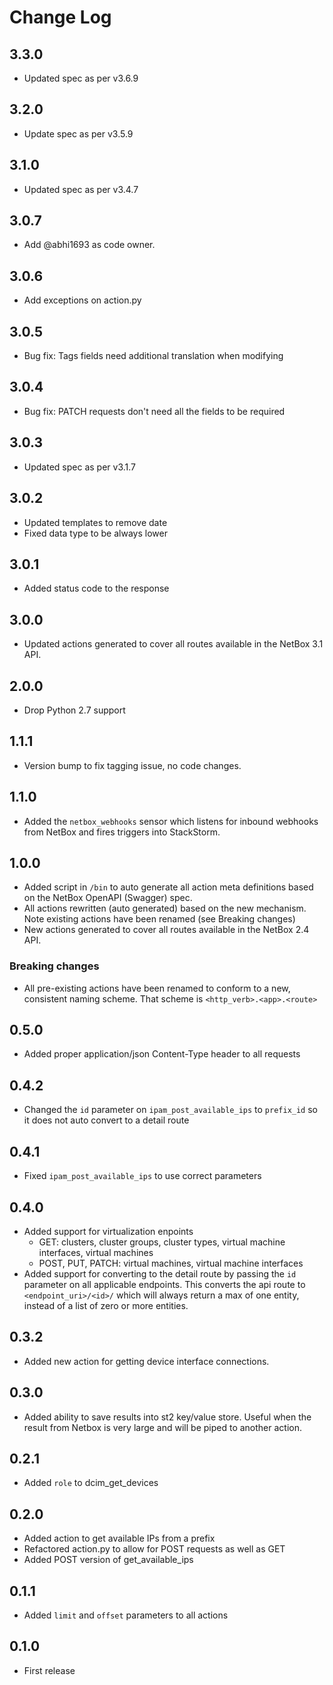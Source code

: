 # Change Log

## 3.3.0

- Updated spec as per v3.6.9

## 3.2.0

- Update spec as per v3.5.9

## 3.1.0

- Updated spec as per v3.4.7

## 3.0.7

- Add @abhi1693 as code owner.

## 3.0.6

- Add exceptions on action.py

## 3.0.5

- Bug fix: Tags fields need additional translation when modifying 

## 3.0.4

- Bug fix: PATCH requests don't need all the fields to be required 

## 3.0.3

- Updated spec as per v3.1.7

## 3.0.2

- Updated templates to remove date
- Fixed data type to be always lower

## 3.0.1

- Added status code to the response

## 3.0.0

- Updated actions generated to cover all routes available in the NetBox 3.1 API.

## 2.0.0

- Drop Python 2.7 support

## 1.1.1
- Version bump to fix tagging issue, no code changes.

## 1.1.0
- Added the `netbox_webhooks` sensor which listens for inbound webhooks from NetBox and fires triggers into StackStorm.

## 1.0.0

- Added script in `/bin` to auto generate all action meta definitions based on the NetBox OpenAPI (Swagger) spec.
- All actions rewritten (auto generated) based on the new mechanism. Note existing actions have been renamed (see Breaking changes)
- New actions generated to cover all routes available in the NetBox 2.4 API.

### Breaking changes
- All pre-existing actions have been renamed to conform to a new, consistent naming scheme. That scheme is `<http_verb>.<app>.<route>`

## 0.5.0
- Added proper application/json Content-Type header to all requests

## 0.4.2
- Changed the `id` parameter on `ipam_post_available_ips` to `prefix_id` so it does not auto convert to a detail route

## 0.4.1
- Fixed `ipam_post_available_ips` to use correct parameters

## 0.4.0
- Added support for virtualization enpoints
  - GET: clusters, cluster groups, cluster types, virtual machine interfaces, virtual machines
  - POST, PUT, PATCH: virtual machines, virtual machine interfaces
- Added support for converting to the detail route by passing the `id` parameter on all applicable endpoints. This converts the api route to `<endpoint_uri>/<id>/` which will always return a max of one entity, instead of a list of zero or more entities.

## 0.3.2
- Added new action for getting device interface connections.

## 0.3.0
- Added ability to save results into st2 key/value store. Useful when the result from Netbox is very large and will be piped to another action.

## 0.2.1
- Added `role` to dcim_get_devices

## 0.2.0
- Added action to get available IPs from a prefix
- Refactored action.py to allow for POST requests as well as GET
- Added POST version of get_available_ips

## 0.1.1
- Added `limit` and `offset` parameters to all actions

## 0.1.0
- First release

